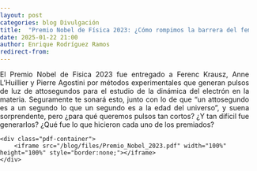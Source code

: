 ```yaml
---
layout: post
categories: blog Divulgación
title:  "Premio Nobel de Física 2023: ¿Cómo rompimos la barrera del femtosegundo?"
date: 2025-01-22 21:00
author: Enrique Rodríguez Ramos
redirect-from:
---
```

<html lang="en">
<head>
    <meta charset="UTF-8">
    <meta name="viewport" content="width=device-width, initial-scale=1.0">
    <title>{{ page.title }}</title>
    <style>
        body, html {
            margin: 0;
            padding: 0;
            width: 100%;
            height: 100%;
        }
        .pdf-container {
            width: 100%;
            height: 100vh;
        }
    </style>
</head>
<body>
    <p style="text-align: justify">El Premio Nobel de Física 2023 fue entregado a Ferenc Krausz, Anne L’Huillier y Pierre Agostini por métodos experimentales que generan pulsos de luz de attosegundos para el estudio de la dinámica del electrón en la materia. Seguramente te sonará esto, junto con lo de que “un attosegundo es a un segundo lo que un segundo es a la edad del universo”, y suena sorprendente, pero ¿para qué queremos pulsos tan cortos? ¿Y tan difícil fue generarlos? ¿Qué fue lo que hicieron cada uno de los premiados?</p>   

<!--more-->

    <div class="pdf-container">
        <iframe src="/blog/files/Premio_Nobel_2023.pdf" width="100%" height="100%" style="border:none;"></iframe>
    </div>
</body>
</html>
